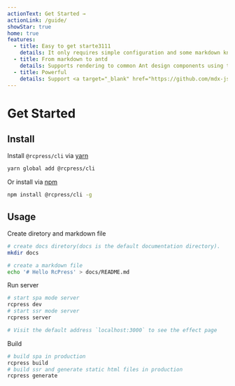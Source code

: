 ```yaml
---
actionText: Get Started →
actionLink: /guide/
showStar: true
home: true
features:
  - title: Easy to get starte3111
    details: It only requires simple configuration and some markdown knowledge to get started quickly, users who are familiar with <a href="https://rcpress.vuejs.org/">Vuepress </a> are more comfortable to use
  - title: From markdown to antd
    details: Supports rendering to common Ant design components using the markdown syntax, such as <a href="guide/markdown#prompt-box">Alert</a>
  - title: Powerful
    details: Support <a target="_blank" href="https://github.com/mdx-js/mdx">mdx</a> to support <a href="guide/theme#custom-layout">custom layout</a> (eg custom site header, bottom, homepage, etc.)
---
```


# Get Started

## Install

Install `@rcpress/cli` via [yarn](https://yarnpkg.com)

```bash
yarn global add @rcpress/cli
```

Or install via [npm](https://docs.npmjs.com/cli/install.html)

```bash
npm install @rcpress/cli -g
```

## Usage

Create diretory and markdown file

```bash
# create docs diretory(docs is the default documentation directory).
mkdir docs

# create a markdown file
echo '# Hello RcPress' > docs/README.md

```

Run server

```bash
# start spa mode server
rcpress dev
# start ssr mode server
rcpress server

# Visit the default address `localhost:3000` to see the effect page
```

Build

```bash
# build spa in production
rcpress build
# build ssr and generate static html files in production
rcpress generate
```
